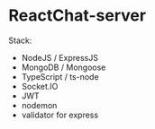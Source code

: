 # ReactChat-server

Stack: 
* NodeJS / ExpressJS
* MongoDB / Mongoose
* TypeScript / ts-node
* Socket.IO
* JWT 
* nodemon 
* validator for express

